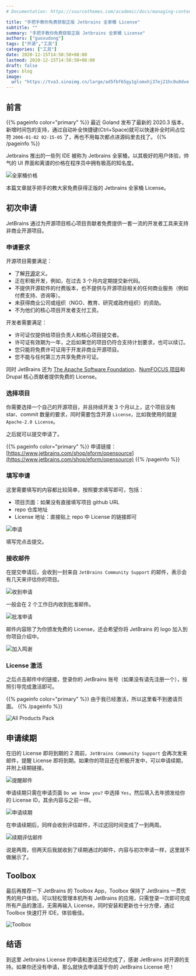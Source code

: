 ```yaml
---
# Documentation: https://sourcethemes.com/academic/docs/managing-content/

title: "手把手教你免费获取正版 Jetbrains 全家桶 License"
subtitle: ""
summary: "手把手教你免费获取正版 Jetbrains 全家桶 License"
authors: ["guoxudong"]
tags: ["开源","工具"]
categories: ["工具"]
date: 2020-12-15T14:50:50+08:00
lastmod: 2020-12-15T14:50:50+08:00
draft: false
type: blog
image:
  url: "https://tva3.sinaimg.cn/large/ad5fbf65gy1glomxhj37ej21hc0u0dve.jpg"
---
```

## 前言

{{% pageinfo color="primary" %}}
最近 Goland 发布了最新的 2020.3 版本，新增时间包的支持，通过自动补全快捷键(Ctrl+Space)就可以快速补全时间占位符 `2006-01-02 02-15-05` 了，再也不用每次都点进源码里去找了。
{{% /pageinfo %}}

Jetbrains 推出的一些列 IDE 被称为 Jetbrains 全家桶，以其极好的用户体验，帅气的 UI 界面和离谱的价格在程序员中拥有极高的知名度。

![全家桶价格](https://tvax3.sinaimg.cn/mw690/ad5fbf65gy1glokceqqkbj21zs0ue0y8.jpg)

本篇文章就手把手的教大家免费获得正版的 Jetbrains 全家桶 License。

## 初次申请

JetBrains 通过为开源项目核心项目贡献者免费提供一套一流的开发者工具来支持非商业开源项目。

### 申请要求

开源项目需要满足：

- 了解[开源](https://opensource.org/docs/osd)定义。
- 正在积极开发，例如，在过去 3 个月内定期提交新代码。
- 不提供开源软件的付费版本，也不提供与开源项目相关的任何商业服务（例如付费支持、咨询等）。
- 未获得商业公司或组织（NGO、教育、研究或政府组织）的资助。
- 不为他们的核心项目开发者支付工资。

开发者需要满足：

- 许可证仅提供给项目负责人和核心项目提交者。
- 许可证有效期为一年，之后如果您的项目仍符合支持计划要求，也可以续订。
- 您只能将免费许可证用于开发非商业开源项目。
- 您不能与任何第三方共享免费许可证。

同时 JetBrains 还为 [The Apache Software Foundation](http://www.apache.org/foundation/how-it-works.html#committers)、[NumFOCUS 项目](http://numfocus.org/sponsored-projects)和 Drupal 核心贡献者提供免费的 License。

### 选择项目

你需要选择一个自己的开源项目，并且持续开发 3 个月以上，这个项目没有 star、commit 数量的要求，同时需要包含开源 `License`，比如我使用的就是 `Apache-2.0 License`。

之后就可以提交申请了。

{{% pageinfo color="primary" %}}
申请链接：[https://www.jetbrains.com/shop/eform/opensource](https://www.jetbrains.com/shop/eform/opensource)
{{% /pageinfo %}}

### 填写申请

这里需要填写的内容都比较简单，按照要求填写即可，包括：

- 项目页面：如果没有直接填写项目 github URL
- repo 仓库地址
- License 地址：直接贴上 repo 中 License 的链接即可

![申请](https://tva4.sinaimg.cn/mw690/ad5fbf65gy1glol6tl35qj20vg1x210m.jpg)

填写完点击提交。

### 接收邮件

在提交申请后，会收到一封来自 `JetBrains Community Support` 的邮件，表示会有几天来评估你的项目。

![收到申请](https://tva3.sinaimg.cn/mw690/ad5fbf65gy1glolfekw0mj20ym0f6wk4.jpg)

一般会在 2 个工作日内收到批准邮件。

![批准申请](https://tva2.sinaimg.cn/mw690/ad5fbf65gy1glolgt0ot7j215c0wsqlb.jpg)

邮件内容除了为你颁发免费的 License，还会希望你将 JetBrains 的 logo 加入到你项目介绍中。

![加入鸣谢](https://tvax2.sinaimg.cn/mw690/ad5fbf65gy1glolkyl3c6j21ck0fc0ty.jpg)

### License 激活

之后点击邮件中的链接，登录你的 JetBrains 账号（如果没有请先注册一个），按照引导完成激活即可。

{{% pageinfo color="primary" %}}
由于我已经激活，所以这里看不到邀请页面。
{{% /pageinfo %}}

![All Products Pack](https://tva2.sinaimg.cn/large/ad5fbf65gy1gloltcob80j22hw17m7bh.jpg)

## 申请续期

在旧的 License 即将到期的 2 周前，`JetBrains Community Support` 会再次发来邮件，提醒 License 即将到期。如果你的项目还在积极开发中，可以申请续期，并附上续期链接。

![提醒邮件](https://tvax4.sinaimg.cn/mw690/ad5fbf65gy1glom2dv7a7j21520l0guq.jpg)

申请续期只需在申请页面 `Do we know you?` 中选择 `Yes`，然后填入去年颁发给你的 License ID，其余内容与之前一样。

![申请续期](https://tva2.sinaimg.cn/mw690/ad5fbf65gy1glolwsbn6ij21ma0uc78c.jpg)

在申请续期后，同样会收到评估邮件，不过这回时间变成了一到两周。

![续期评估邮件](https://tvax3.sinaimg.cn/mw690/ad5fbf65gy1glom4k0ttvj215g0haah7.jpg)

说是两周，但两天后我就收到了续期通过的邮件，内容与初次申请一样，这里就不做展示了。

## Toolbox

最后再推荐一下 JetBrains 的 Toolbox App，Toolbox 保持了 JetBrains 一贯优秀的用户体验。可以轻松管理本机所有 JetBrains 的应用，只需登录一次即可完成所有产品的激活，无需再输入 License，同时安装和更新也十分方便，通过 Toolbox 快速打开 IDE，体验极佳。

![Toolbox](https://tvax3.sinaimg.cn/bmiddle/ad5fbf65gy1glomepqas8j20og12wdkb.jpg)

## 结语

到这里 Jetbrains License 的申请和激活已经完成了，感谢 JetBrains 对开源的支持。如果你还没有申请，那么就快去申请属于你的 JetBrains License 吧！